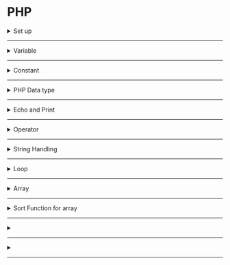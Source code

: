 # PHP
<!-- 
================================================================
============================ Set up ============================ 
================================================================
-->
<details>
  <summary>Set up </summary>
  <ul>
    <li> <a href="http://php.net/downloads.php">Download PHP</a> at - http://php.net/downloads.php <br></li>
    <li> <a href="https://www.apachelounge.com/download/">Download apache</a> at - https://www.apachelounge.com/download/ <br></li>
    <li> <a href="https://www.python.org/downloads/">Download python</a> at - https://www.python.org/downloads/ <br></li>
    <li> <a href="https://www.mysql.com/downloads/">Download mySQL</a> at - https://www.mysql.com/downloads/ <br></li>
    <li>Change file</li>
  </ul>
   
</details>

- - - -

<!-- 
================================================================
=========================== Variable =========================== 
================================================================
-->

<details>
  <summary>Variable</summary>
  
  ```
  $x = 5;
  ```
  - Start with $
  - Name:
    - Must start with a leter or underscore
    - Cannot start with number
    - Only contain A-z, 0-9, and _
    - Case sensitive
   
  - Scope:
    - Local
      - Declair inside a function
      - Work only in the function
      
      ```
      function test() {
        $x = 15;
        echo "x = $x";
      }
      ```
      
      - Static: 
        - Value of variable won't be delete when function call done
      
        ```
        function myTest() {

          static $x = 0;
          echo $x;
          $x++;
        }

        myTest(); // result 0
        myTest(); // result 1
        myTest(); // result 2
        ```
      
    - Global
      - Declair outside any function
      - Work anywhere in php scope
     
       ```
       <?php
          $x = 5; // global scope

          function myTest() {
              // using x inside this function will generate an error
              echo "<p>Variable x inside function is: $x</p>";
          } 
          myTest();

          echo "<p>Variable x outside function is: $x</p>";
       ?>
       ```


    - Supper Global
      - https://www.w3schools.com/php/php_superglobals.asp
      - $GLOBALS: access global variables from anywhere in the PHP script (also from within functions or methods).
      - $_SERVER: holds information about headers, paths, and script locations
      - $_REQUEST: collect data after submitting an HTML form
      - $_POST: collect form data after submitting an HTML form with method="post". Also widely used to pass variables</li>
      - $_GET: collect form data after submitting an HTML form with method="get". Also collect data sent in the URL</li>
      - $_FILES
      - $_ENV
      - $_COOKIE
      - $_SESSION
</details>


- - - - - - - -


<!-- 
================================================================
=========================== Constant ===========================
================================================================
-->

<details>
  <summary>Constant</summary>
  
  ```
  define(name, value, case-insensitive) 
  ```  
  - name: Specifies the name of the constant
  - value: Specifies the value of the constant
  - Case-insensitive: Specifies whether the constant name should be case-insensitive. Default is false
  - Constants are automatically global and can be used across the entire script.
</details>

- - - -

<!-- 
================================================================
========================= PHP Data type ========================
================================================================
-->

<details>
  <summary>PHP Data type</summary>
  
  - String
  - Integer
  - Float (floating point numbers - also called double)
  - Boolean
  - Array
  - Object
  - NULL
  - Resource

</details>

- - - -

<!-- 
================================================================
======================== Echo and Print ========================
================================================================
-->

<details>
  <summary>Echo and Print</summary>
  
  - Echo and Print use to output data to the screen
  - Echo
    - Has no return value
    - Can take multiple parameters
    - Faster than print
    
    ```
    <?php
      $a = 5;
      echo "Double quote : a = \$a = $a <br>";          //  Double quote : a = $a = 5 
      echo 'Single quote : a = $a = $a <br>';           //  Single quote : a = $a = $a  <-- print out character, does not regconize variable
      echo "Double quote .\$a: a = $a = ".$a."<br>";    //  Double quote .$a: a = 5 = 5
      echo 'Single quote .$a: a = $a = '.$a . '<br>';   //  Single quote .$a: a = $a = 5
    ?>
    ```
  - Print
    - Has a return value of 1 so it can be used in expressions
    - Can take one argument
    
    ```
    <?php
      $a = 5;
      print "Double quote : a = \$a = $a <br>";         //  Double quote : a = $a = 5 
      print 'Single quote : a = $a = $a <br>';          //  Single quote : a = $a = $a 
      print "Double quote .{$a}: a = $a = ".$a."<br>";  //  Double quote .5: a = 5 = 5
      print 'Single quote .$a: a = $a = '.$a . '<br>';  //  Single quote .$a: a = $a = 5
    ?>
    ```
  
</details>

- - - -

<!-- 
================================================================
=========================== Operator ===========================
================================================================
-->

<details>
  <summary>Operator</summary>
  
Operator      |               | Function        |Comparison    | 
------------- | ------------- | -------------   | -------------|
"+"           | +=            | Add             | != , <> , !==
"-"           | -=            | Subtract        | == , ===
"*"           | *=            | Multiple        | > , >= , >==
**            | **=           | Power           | < , <= , <==
/             | /=            | Divide          | max "=": check type
%             | %=            | Mod             
.             | .=            | Concatenate string  |
  
</details>

- - - -

<!-- 
================================================================
======================= String Handling ========================
================================================================
-->

<details>
 <summary>String Handling</summary>
   https://www.w3schools.com/php/php_ref_string.asp
 <details>
  <summary>index access</summary>
   Return character at the index of the string
          
    echo "Hello"[1];  //  e
    
 </details>
 
 <details>
  <summary>strlen </summary>
  return number of characters in the string
    
    echo strlen("1 22 333");     // 8
    
 </details>
  
 <details>
  <summary>str_word_count </summary>
  return number of word of the string
  
    echo str_word_count("0 1a b2 3 444 name");  // 3 
  "0", "3", and "444" are contain all number, so they're not be counted
 </details>
  
 <details>
  <summary>strrev </summary>
  Return a string reverse of the original string
     
    echo strrev ("Hello");  // olleH 
 </details>
  
 <details>
  <summary>strpos</summary>
  Return 1st index of substring inside a string
        
    echo strpos("Hello Fullerton", "lo");  // 3
 </details>
  
 <details>
  <summary>str_replace</summary>
  Replace original substring by new substring in a string
    
    echo str_replace("Anaheim", "Fullerton", "Welcome to Anaheim");   // Welcome to Fullerton
 </details>
  
 <details>
  <summary>substr</summary>
 
    echo substr("0123456789", 3)       // 3456789  Start from 3 to end
    echo substr("0123456789", 1, 4)    // 1234     Start from 1 to 4
 </details>
  
 <details>
  <summary>strcmp</summary>
    ASCII compare, therefore it's base on case sensitive
    Return int $value
    <li>$value < 0 mean $var 1 < $var2</li>
    <li>$value > 0 mean $var 1 > $var2</li>
    <li>$value = 0 mean $var 1 = $var2</li>

    var1 = zello
    var2 = hello
    strcmp($ var1, $ var2) = 1

    var1 = hello
    var2 = hello
    strcmp($ var1, $ var2) = 0

    var1 = Hello
    var2 = hello
    strcmp($ var1, $ var2) = -1
    
    $var1 is not equal to $var2 in a case sensitive string comparison
    var1 > var2 
 </details>
 
 <details>
  <summary>implode</summary>
  
    implode ( $separateString , $variableArray )
  <li>Passing a simple array</li>
  <li>Return a string with all element separate by $separateString.</li>
  
    $variableArray = array('lastname', 'email', 'phone');
    
    $comma_separated = implode(",", $variableArray);
    echo $comma_separated."<br>";               // lastname,email,phone
    
  <li>No $separateString mean $separateString = ""</li>
  
    $non_separated = implode($variableArray);
    echo $non_separated."<br>";                  // lastnameemailphone
 </details>
 
 <details>
  <summary>explode</summary>
  
    explode($separateString, $variableArray)
  At $separateString Split original string to many strings 
  
    $pizza  = "piece1 piece2 piece3 piece4 piece5 piece6";
    $pieces = explode(" ", $pizza);
    echo $pieces[0]."<br>"; // piece1
    echo $pieces[1]."<br>"; // piece2
    echo $pieces[2]."<br>"; // piece2
    echo $pieces[3]."<br>"; // piece2
    echo $pieces[4]."<br>"; // piece2

    // Example 2
    $data = "foo:*:1023:1000::/home/foo:/bin/sh";
    list($user, $pass, $uid, $gid, $gecos, $home, $shell) = explode(":", $data);
    
    echo $user."<br>"; // foo
    echo $pass."<br>"; // *
    echo $uid."<br>";  // 1023  
    echo $gid."<br>";  //1000
    echo $gecos."<br>";//
    echo $home."<br>"; // /home/foo
    echo $shell."<br>";// /bin/sh
 </details>
 
 <details>
  <summary>a</summary>
 </details>
 
 <details>
  <summary>a</summary>
 </details>
 
 <details>
  <summary>a</summary>
 </details>
 
 <details>
  <summary>a</summary>
 </details>
 
 
</details>

- - - -

<!-- 
================================================================
=========================== Loop ===========================
================================================================
-->

<details>
  <summary>Loop</summary>
</details>


- - - -

<!-- 
================================================================
=========================== Array ===========================
================================================================
-->

<details>
  <summary>Array</summary>
</details>

- - - -

<!-- 
================================================================
=========================== sortArray() ===========================
================================================================
-->

<details>
  <summary>Sort Function for array</summary>
  
 ```sort() ``` - sort arrays in ascending order
 
 ```rsort()``` - sort arrays in descending order
 
 ```asort()``` - sort associative arrays in ascending order, according to the value
 
 ```ksort()``` - sort associative arrays in ascending order, according to the key
 
</details>

- - - -

<!-- 
================================================================
=========================== Constant ===========================
================================================================
-->

<details>
  <summary></summary>
</details>

- - - -

<!-- 
================================================================
=========================== Constant ===========================
================================================================
-->

<details>
  <summary></summary>
</details>

- - - -




